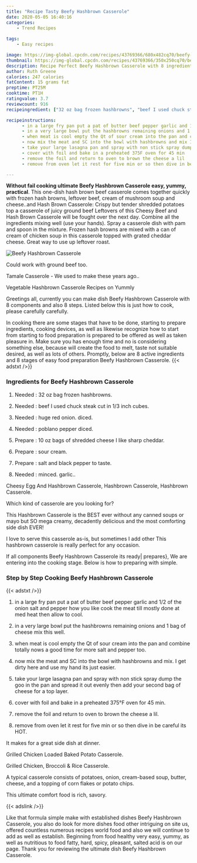 ```yaml
---
title: "Recipe Tasty Beefy Hashbrown Casserole"
date: 2020-05-05 16:40:16
categories:
    - Trend Recipes
    
tags:
    - Easy recipes

image: https://img-global.cpcdn.com/recipes/43769366/680x482cq70/beefy-hashbrown-casserole-recipe-main-photo.jpg
thumbnail: https://img-global.cpcdn.com/recipes/43769366/350x250cq70/beefy-hashbrown-casserole-recipe-main-photo.jpg
description: Recipe Perfect Beefy Hashbrown Casserole with 8 ingredients and 8 stages of easy cooking.
author: Ruth Greene
calories: 247 calories
fatContent: 15 grams fat
preptime: PT25M
cooktime: PT1H
ratingvalue: 3.7
reviewcount: 916
recipeingredient: ["32 oz bag frozen hashbrowns", "beef I used chuck steak cut in 13 inch cubes", "huge red onion diced", "poblano pepper diced", "10 oz bags of shredded cheese I like sharp cheddar", "sour cream", "salt and black pepper to taste", "minced garlic"]

recipeinstructions: 
      - in a large fry pan put a pat of butter beef pepper garlic and 12 of the onion salt and pepper how you like cook the meat till mostly done at med heat then allow to cool 
      - in a very large bowl put the hashbrowns remaining onions and 1 bag of cheese mix this well 
      - when meat is cool empty the Qt of sour cream into the pan and combine totally nows a good time for more salt and pepper too 
      - now mix the meat and SC into the bowl with hashbrowns and mix I get dirty here and use my hand its just easier 
      - take your large lasagna pan and spray with non stick spray dump the goo in the pan and spread it out evenly then add your second bag of cheese for a top layer 
      - cover with foil and bake in a preheated 375F oven for 45 min 
      - remove the foil and return to oven to brown the cheese a lil 
      - remove from oven let it rest for five min or so then dive in be careful its HOT

---
```




**Without fail cooking ultimate Beefy Hashbrown Casserole easy, yummy, practical**. This one-dish hash brown beef casserole comes together quickly with frozen hash browns, leftover beef, cream of mushroom soup and cheese..and Hash Brown Casserole: Crispy but tender shredded potatoes top a casserole of juicy ground beef Leftovers of this Cheesy Beef and Hash Brown Casserole will be fought over the next day. Combine all the ingredients mixing well (use your hands). Spray a casserole dish with pam and spoon in the mixture. Frozen hash browns are mixed with a can of cream of chicken soup in this casserole topped with grated cheddar cheese. Great way to use up leftover roast.


![Beefy Hashbrown Casserole](https://img-global.cpcdn.com/recipes/43769366/680x482cq70/beefy-hashbrown-casserole-recipe-main-photo.jpg "Beefy Hashbrown Casserole")



Could work with ground beef too.

Tamale Casserole - We used to make these years ago..

Vegetable Hashbrown Casserole Recipes on Yummly


Greetings all, currently you can make dish Beefy Hashbrown Casserole with 8 components and also 8 steps. Listed below this is just how to cook, please carefully carefully.

In cooking there are some stages that have to be done, starting to prepare ingredients, cooking devices, as well as likewise recognize how to start from starting to food preparation is prepared to be offered as well as taken pleasure in. Make sure you has enough time and no is considering something else, because will create the food to melt, taste not suitable desired, as well as lots of others. Promptly, below are 8 active ingredients and 8 stages of easy food preparation Beefy Hashbrown Casserole.
{{< adstxt />}}

### Ingredients for Beefy Hashbrown Casserole


1. Needed  : 32 oz bag frozen hashbrowns.

1. Needed  : beef I used chuck steak cut in 1/3 inch cubes.

1. Needed  : huge red onion. diced.

1. Needed  : poblano pepper diced.

1. Prepare  : 10 oz bags of shredded cheese I like sharp cheddar.

1. Prepare  : sour cream.

1. Prepare  : salt and black pepper to taste.

1. Needed  : minced. garlic..


Cheesy Egg And Hashbrown Casserole, Hashbrown Casserole, Hashbrown Casserole.

Which kind of casserole are you looking for?

This Hashbrown Casserole is the BEST ever without any canned soups or mayo but SO mega creamy, decadently delicious and the most comforting side dish EVER!

I love to serve this casserole as-is, but sometimes I add other This hashbrown casserole is really perfect for any occasion.


If all components Beefy Hashbrown Casserole its ready| prepares}, We are entering into the cooking stage. Below is how to preparing with simple.

### Step by Step Cooking Beefy Hashbrown Casserole

{{< adstxt />}}


1. in a large fry pan put a pat of butter beef pepper garlic and 1/2 of the onion salt and pepper how you like cook the meat till mostly done at med heat then allow to cool.



1. in a very large bowl put the hashbrowns remaining onions and 1 bag of cheese mix this well.



1. when meat is cool empty the Qt of sour cream into the pan and combine totally nows a good time for more salt and pepper too.



1. now mix the meat and SC into the bowl with hashbrowns and mix. I get dirty here and use my hand its just easier.



1. take your large lasagna pan and spray with non stick spray dump the goo in the pan and spread it out evenly then add your second bag of cheese for a top layer.



1. cover with foil and bake in a preheated 375°F oven for 45 min.



1. remove the foil and return to oven to brown the cheese a lil.



1. remove from oven let it rest for five min or so then dive in be careful its HOT.




It makes for a great side dish at dinner.

Grilled Chicken Loaded Baked Potato Casserole.

Grilled Chicken, Broccoli &amp; Rice Casserole.

A typical casserole consists of potatoes, onion, cream-based soup, butter, cheese, and a topping of corn flakes or potato chips.

This ultimate comfort food is rich, savory.


{{< adslink />}}

Like that formula simple make with established dishes Beefy Hashbrown Casserole, you also do look for more dishes food other intriguing on site us, offered countless numerous recipes world food and also we will continue to add as well as establish. Beginning from food healthy very easy, yummy, as well as nutritious to food fatty, hard, spicy, pleasant, salted acid is on our page. Thank you for reviewing the ultimate dish Beefy Hashbrown Casserole.
